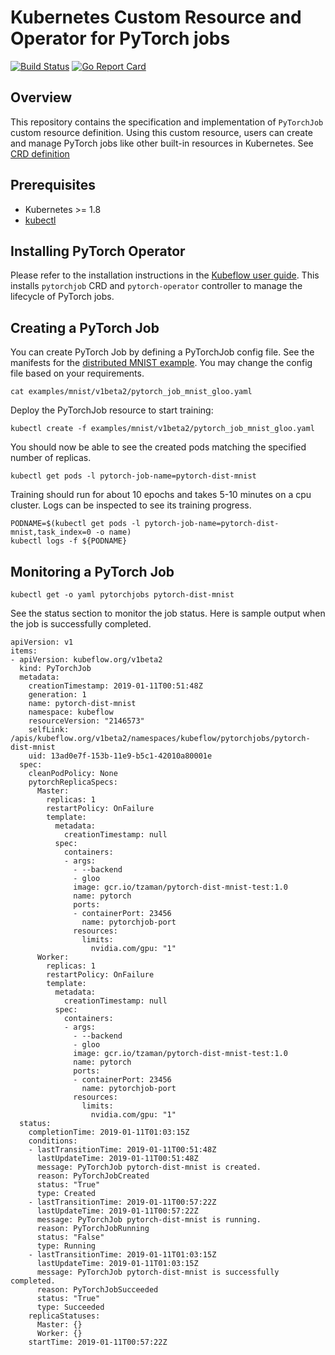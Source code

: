 
# Kubernetes Custom Resource and Operator for PyTorch jobs

[![Build Status](https://travis-ci.org/kubeflow/pytorch-operator.svg?branch=master)](https://travis-ci.org/kubeflow/pytorch-operator)
[![Go Report Card](https://goreportcard.com/badge/github.com/kubeflow/pytorch-operator)](https://goreportcard.com/report/github.com/kubeflow/pytorch-operator)

## Overview

This repository contains the specification and implementation of `PyTorchJob` custom resource definition. Using this custom resource, users can create and manage PyTorch jobs like other built-in resources in Kubernetes. See [CRD definition](https://github.com/kubeflow/kubeflow/blob/master/kubeflow/pytorch-job/pytorch-operator.libsonnet#L11)
  
## Prerequisites

- Kubernetes >= 1.8
- [kubectl](https://kubernetes.io/docs/tasks/tools/install-kubectl)

## Installing PyTorch Operator

  Please refer to the installation instructions in the [Kubeflow user guide](https://www.kubeflow.org/docs/started/getting-started/). This installs `pytorchjob` CRD and `pytorch-operator` controller to manage the lifecycle of PyTorch jobs.

## Creating a PyTorch Job

You can create PyTorch Job by defining a PyTorchJob config file. See the manifests for the [distributed MNIST example](./examples/mnist/). You may change the config file based on your requirements.

```
cat examples/mnist/v1beta2/pytorch_job_mnist_gloo.yaml
```
Deploy the PyTorchJob resource to start training:

```
kubectl create -f examples/mnist/v1beta2/pytorch_job_mnist_gloo.yaml
```
You should now be able to see the created pods matching the specified number of replicas.

```
kubectl get pods -l pytorch-job-name=pytorch-dist-mnist
```
Training should run for about 10 epochs and takes 5-10 minutes on a cpu cluster. Logs can be inspected to see its training progress. 

```
PODNAME=$(kubectl get pods -l pytorch-job-name=pytorch-dist-mnist,task_index=0 -o name)
kubectl logs -f ${PODNAME}
```
## Monitoring a PyTorch Job

```
kubectl get -o yaml pytorchjobs pytorch-dist-mnist
```
See the status section to monitor the job status. Here is sample output when the job is successfully completed.

```
apiVersion: v1
items:
- apiVersion: kubeflow.org/v1beta2
  kind: PyTorchJob
  metadata:
    creationTimestamp: 2019-01-11T00:51:48Z
    generation: 1
    name: pytorch-dist-mnist
    namespace: kubeflow
    resourceVersion: "2146573"
    selfLink: /apis/kubeflow.org/v1beta2/namespaces/kubeflow/pytorchjobs/pytorch-dist-mnist
    uid: 13ad0e7f-153b-11e9-b5c1-42010a80001e
  spec:
    cleanPodPolicy: None
    pytorchReplicaSpecs:
      Master:
        replicas: 1
        restartPolicy: OnFailure
        template:
          metadata:
            creationTimestamp: null
          spec:
            containers:
            - args:
              - --backend
              - gloo
              image: gcr.io/tzaman/pytorch-dist-mnist-test:1.0
              name: pytorch
              ports:
              - containerPort: 23456
                name: pytorchjob-port
              resources:
                limits:
                  nvidia.com/gpu: "1"
      Worker:
        replicas: 1
        restartPolicy: OnFailure
        template:
          metadata:
            creationTimestamp: null
          spec:
            containers:
            - args:
              - --backend
              - gloo
              image: gcr.io/tzaman/pytorch-dist-mnist-test:1.0
              name: pytorch
              ports:
              - containerPort: 23456
                name: pytorchjob-port
              resources:
                limits:
                  nvidia.com/gpu: "1"
  status:
    completionTime: 2019-01-11T01:03:15Z
    conditions:
    - lastTransitionTime: 2019-01-11T00:51:48Z
      lastUpdateTime: 2019-01-11T00:51:48Z
      message: PyTorchJob pytorch-dist-mnist is created.
      reason: PyTorchJobCreated
      status: "True"
      type: Created
    - lastTransitionTime: 2019-01-11T00:57:22Z
      lastUpdateTime: 2019-01-11T00:57:22Z
      message: PyTorchJob pytorch-dist-mnist is running.
      reason: PyTorchJobRunning
      status: "False"
      type: Running
    - lastTransitionTime: 2019-01-11T01:03:15Z
      lastUpdateTime: 2019-01-11T01:03:15Z
      message: PyTorchJob pytorch-dist-mnist is successfully completed.
      reason: PyTorchJobSucceeded
      status: "True"
      type: Succeeded
    replicaStatuses:
      Master: {}
      Worker: {}
    startTime: 2019-01-11T00:57:22Z
```
